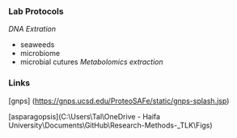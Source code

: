 ### **Lab Protocols**
*DNA Extration*
- seaweeds
- microbiome
- microbial cutures
*Metabolomics extraction*
### Links
[gnps] (https://gnps.ucsd.edu/ProteoSAFe/static/gnps-splash.jsp)

[asparagopsis](C:\Users\Tal\OneDrive - Haifa University\Documents\GitHub\Research-Methods-_TLK\Figs)

